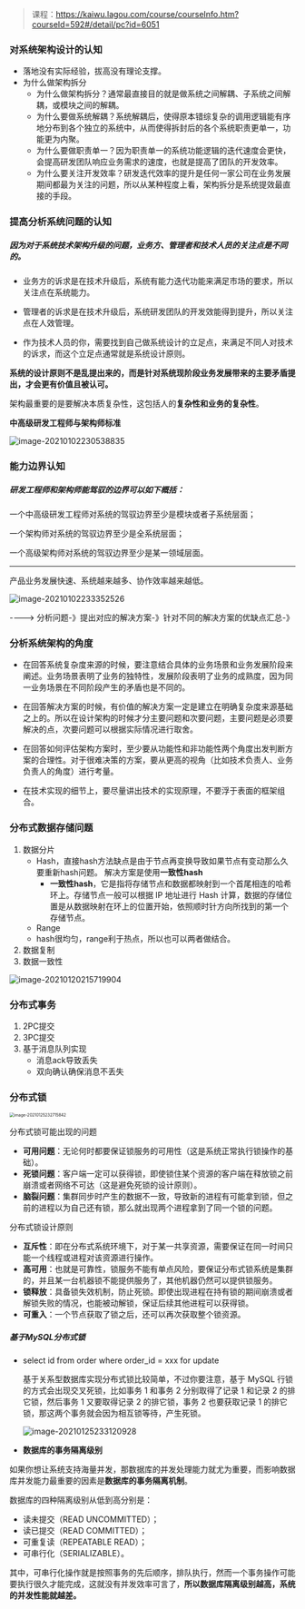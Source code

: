 > 课程：https://kaiwu.lagou.com/course/courseInfo.htm?courseId=592#/detail/pc?id=6051

### 对系统架构设计的认知

- 落地没有实际经验，拔高没有理论支撑。
- 为什么做架构拆分 
  - 为什么做架构拆分？通常最直接目的就是做系统之间解耦、子系统之间解耦，或模块之间的解耦。
  - 为什么要做系统解耦？系统解耦后，使得原本错综复杂的调用逻辑能有序地分布到各个独立的系统中，从而使得拆封后的各个系统职责更单一，功能更为内聚。
  - 为什么要做职责单一？因为职责单一的系统功能逻辑的迭代速度会更快，会提高研发团队响应业务需求的速度，也就是提高了团队的开发效率。
  - 为什么要关注开发效率？研发迭代效率的提升是任何一家公司在业务发展期间都最为关注的问题，所以从某种程度上看，架构拆分是系统提效最直接的手段。

### 提高分析系统问题的认知

##### 因为对于系统技术架构升级的问题，业务方、管理者和技术人员的关注点是不同的。

- 业务方的诉求是在技术升级后，系统有能力迭代功能来满足市场的要求，所以关注点在系统能力。

- 管理者的诉求是在技术升级后，系统研发团队的开发效能得到提升，所以关注点在人效管理。

- 作为技术人员的你，需要找到自己做系统设计的立足点，来满足不同人对技术的诉求，而这个立足点通常就是系统设计原则。

  

**系统的设计原则不是乱提出来的，而是针对系统现阶段业务发展带来的主要矛盾提出，才会更有价值且被认可。** 



架构最重要的是要解决本质复杂性，这包括人的**复杂性和业务的复杂性**。

**中高级研发工程师与架构师标准**

![image-20210102230538835](assets/image-20210102230538835.png)

### 能力边界认知

##### 研发工程师和架构师能驾驭的边界可以如下概括：

一个中高级研发工程师对系统的驾驭边界至少是模块或者子系统层面；

一个架构师对系统的驾驭边界至少是全系统层面；

一个高级架构师对系统的驾驭边界至少是某一领域层面。

---

产品业务发展快速、系统越来越多、协作效率越来越低。

![image-20210102233352526](assets/image-20210102233352526.png)

----> 分析问题-》提出对应的解决方案-》针对不同的解决方案的优缺点汇总-》

### 分析系统架构的角度

- 在回答系统复杂度来源的时候，要注意结合具体的业务场景和业务发展阶段来阐述。业务场景表明了业务的独特性，发展阶段表明了业务的成熟度，因为同一业务场景在不同阶段产生的矛盾也是不同的。

- 在回答解决方案的时候，有价值的解决方案一定是建立在明确复杂度来源基础之上的。所以在设计架构的时候才分主要问题和次要问题，主要问题是必须要解决的点，次要问题可以根据实际情况进行取舍。

- 在回答如何评估架构方案时，至少要从功能性和非功能性两个角度出发判断方案的合理性。对于很难决策的方案，要从更高的视角（比如技术负责人、业务负责人的角度）进行考量。

- 在技术实现的细节上，要尽量讲出技术的实现原理，不要浮于表面的框架组合。



### 分布式数据存储问题

1. 数据分片
   - Hash，直接hash方法缺点是由于节点再变换导致如果节点有变动那么久要重新hash问题。 解决方案是使用**一致性hash**
     - **一致性hash**，它是指将存储节点和数据都映射到一个首尾相连的哈希环上。存储节点一般可以根据 IP 地址进行 Hash 计算，数据的存储位置是从数据映射在环上的位置开始，依照顺时针方向所找到的第一个存储节点。
   - Range
   - hash很均匀，range利于热点，所以也可以两者做结合。
2. 数据复制
3. 数据一致性

![image-20210120215719904](assets/image-20210120215719904.png)



### 分布式事务

1. 2PC提交
2. 3PC提交
3. 基于消息队列实现
   - 消息ack导致丢失
   - 双向确认确保消息不丢失



### 分布式锁

<img src="assets/image-20210125232715842.png" alt="image-20210125232715842" style="zoom: 50%;" />

分布式锁可能出现的问题

- **可用问题**：无论何时都要保证锁服务的可用性（这是系统正常执行锁操作的基础）。
- **死锁问题**：客户端一定可以获得锁，即使锁住某个资源的客户端在释放锁之前崩溃或者网络不可达（这是避免死锁的设计原则）。
- **脑裂问题**：集群同步时产生的数据不一致，导致新的进程有可能拿到锁，但之前的进程以为自己还有锁，那么就出现两个进程拿到了同一个锁的问题。

分布式锁设计原则

- **互斥性**：即在分布式系统环境下，对于某一共享资源，需要保证在同一时间只能一个线程或进程对该资源进行操作。
- **高可用**：也就是可靠性，锁服务不能有单点风险，要保证分布式锁系统是集群的，并且某一台机器锁不能提供服务了，其他机器仍然可以提供锁服务。
- **锁释放**：具备锁失效机制，防止死锁。即使出现进程在持有锁的期间崩溃或者解锁失败的情况，也能被动解锁，保证后续其他进程可以获得锁。
- **可重入**：一个节点获取了锁之后，还可以再次获取整个锁资源。

##### 基于MySQL分布式锁

- select id from order where order_id = xxx for update

  基于关系型数据库实现分布式锁比较简单，不过你要注意，基于 MySQL 行锁的方式会出现交叉死锁，比如事务 1 和事务 2 分别取得了记录 1 和记录 2 的排它锁，然后事务 1 又要取得记录 2 的排它锁，事务 2 也要获取记录 1 的排它锁，那这两个事务就会因为相互锁等待，产生死锁。

  ![image-20210125233120928](assets/image-20210125233120928.png)

- **数据库的事务隔离级别**

如果你想让系统支持海量并发，那数据库的并发处理能力就尤为重要，而影响数据库并发能力最重要的因素是**数据库的事务隔离机制**。

数据库的四种隔离级别从低到高分别是：

- 读未提交（READ UNCOMMITTED）；
- 读已提交（READ COMMITTED）；
- 可重复读（REPEATABLE READ）；
- 可串行化（SERIALIZABLE）。

其中，可串行化操作就是按照事务的先后顺序，排队执行，然而一个事务操作可能要执行很久才能完成，这就没有并发效率可言了，**所以数据库隔离级别越高，系统的并发性能就越差。**